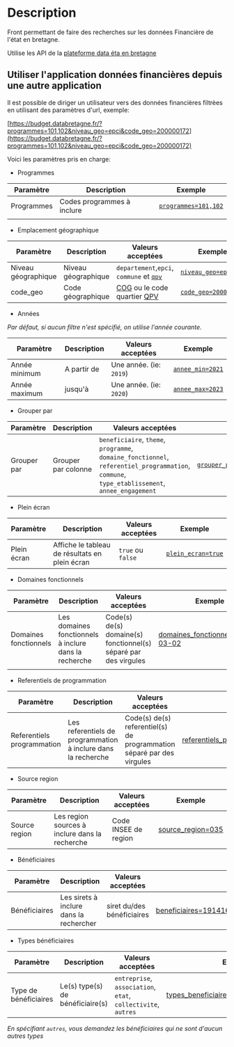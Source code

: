 # Description

Front permettant de faire des recherches sur les données Financière de l'état en bretagne.  

Utilise les API de la [plateforme data éta en bretagne](https://github.com/SIB-rennes/DataEtatBretagne-back/blob/main/README.md)

## Utiliser l'application données financières depuis une autre application

Il est possible de diriger un utilisateur vers des données financières filtrèes en utilisant des paramètres d'url, exemple:

[https://budget.databretagne.fr/?programmes=101,102&niveau_geo=epci&code_geo=200000172](https://budget.databretagne.fr/?programmes=101,102&niveau_geo=epci&code_geo=200000172)

Voici les paramètres pris en charge:

- Programmes

| Paramètre  | Description                | Exemple                                                                    |
| ---------- | -------------------------- | -------------------------------------------------------------------------- |
| Programmes | Codes programmes à inclure | [`programmes=101,102`](https://budget.databretagne.fr/?programmes=101,102) |
|            |                            |                                                                            |

- Emplacement géographique

| Paramètre           | Description         | Valeurs acceptées                                                                                                                                                                                          | Exemple                                                                                    |
| ------------------- | ------------------- | ---------------------------------------------------------------------------------------------------------------------------------------------------------------------------------------------------------- | ------------------------------------------------------------------------------------------ |
| Niveau géographique | Niveau géographique | `departement`,`epci`, `commune` et [`qpv`](https://www.insee.fr/fr/statistiques/2500477#documentation-sommaire)                                                                                            | [`niveau_geo=epci`](https://budget.databretagne.fr/?niveau_geo=epci&code_geo=200000172)    |
| code_geo            | Code géographique   | [COG](https://www.insee.fr/fr/recherche/recherche-geographique?debut=0) ou le code quartier [QPV](https://www.data.gouv.fr/fr/datasets/quartiers-prioritaires-de-la-politique-de-la-ville-qpv/#/resources) | [`code_geo=200000172`](https://budget.databretagne.fr/?niveau_geo=epci&code_geo=200000172) |

- Années

*Par défaut, si aucun filtre n'est spécifié, on utilise l'année courante.*

| Paramètre     | Description | Valeurs acceptées       | Exemple                                                                           |
| ------------- | ----------- | ----------------------- | --------------------------------------------------------------------------------- |
| Année minimum | A partir de | Une année. (ie: `2019`) | [`annee_min=2021`](https://budget.databretagne.fr/?annee_min=2019&annee_max=2020) |
| Année maximum | jusqu'à     | Une année. (ie: `2020`) | [`annee_max=2023`](https://budget.databretagne.fr/?annee_min=2019&annee_max=2020) |

- Grouper par

| Paramètre   | Description         | Valeurs acceptées                                                                                                                             | Exemple                                                                                                                                             |
| ----------- | ------------------- | --------------------------------------------------------------------------------------------------------------------------------------------- | --------------------------------------------------------------------------------------------------------------------------------------------------- |
| Grouper par | Grouper par colonne | `beneficiaire`, `theme`, `programme`, `domaine_fonctionnel`, `referentiel_programmation`, `commune`, `type_etablissement`, `annee_engagement` | [`grouper_par=beneficiaire,theme`](https://budget.databretagne.fr/?programmes=101,102&annee_min=2019&annee_max=2019&grouper_par=beneficiaire,theme) |

- Plein écran

| Paramètre   | Description                                    | Valeurs acceptées | Exemple                                                                               |
| ----------- | ---------------------------------------------- | ----------------- | ------------------------------------------------------------------------------------- |
| Plein écran | Affiche le tableau de résultats en plein écran | `true` ou `false` | [`plein_ecran=true`](https://budget.databretagne.fr/?programmes=107&plein_ecran=true) |


- Domaines fonctionnels

| Paramètre             | Description                                           | Valeurs acceptées                                               | Exemple                                                                                                                            |
| --------------------- | ----------------------------------------------------- | --------------------------------------------------------------- | ---------------------------------------------------------------------------------------------------------------------------------- |
| Domaines fonctionnels | Les domaines fonctionnels à inclure dans la recherche | Code(s) de(s) domaine(s) fonctionnel(s) séparé par des virgules | [domaines_fonctionnels=0103-03-02](https://budget.databretagne.fr/?domaines_fonctionnels=0103-03-02&annee_min=2019&annee_max=2019) |
|                       |

- Referentiels de programmation

| Paramètre                  | Description                                                   | Valeurs acceptées                                                     | Exemple                                                                                                                                                                    |
| -------------------------- | ------------------------------------------------------------- | --------------------------------------------------------------------- | -------------------------------------------------------------------------------------------------------------------------------------------------------------------------- |
| Referentiels programmation | Les referentiels de programmation à inclure dans la recherche | Code(s) de(s) referentiel(s) de programmation séparé par des virgules | [referentiels_programmation=0119010101A9,010101040101](https://budget.databretagne.fr/?referentiels_programmation=0119010101A9,010101040101&annee_min=2019&annee_max=2019) |

- Source region

| Paramètre     | Description                                    | Valeurs acceptées    | Exemple                                                                                                             |
| ------------- | ---------------------------------------------- | -------------------- | ------------------------------------------------------------------------------------------------------------------- |
| Source region | Les region sources à inclure dans la recherche | Code INSEE de region | [source_region=035](https://budget.databretagne.fr/?source_region=035&annee_min=2021&annee_max=2022&programmes=107) |

- Bénéficiaires

| Paramètre     | Description                             | Valeurs acceptées          | Exemple                                                                                                                    |
| ------------- | --------------------------------------- | -------------------------- | -------------------------------------------------------------------------------------------------------------------------- |
| Bénéficiaires | Les sirets à inclure dans la rechercher | siret du/des bénéficiaires | [beneficiaires=19141687400011,34305956400959](https://budget.databretagne.fr/?beneficiaires=19141687400011,34305956400959) |

- Types bénéficiaires

| Paramètre             | Description                      | Valeurs acceptées                                             | Exemple                                                                                                                  |
| --------------------- | -------------------------------- | ------------------------------------------------------------- | ------------------------------------------------------------------------------------------------------------------------ |
| Type de bénéficiaires | Le(s) type(s) de bénéficiaire(s) | `entreprise`, `association`, `etat`, `collectivite`, `autres` | [types_beneficiaires=entreprise,association](https://budget.databretagne.fr/?types_beneficiaires=entreprise,association) |

*En spécifiant `autres`, vous demandez les bénéficiaires qui ne sont d'aucun autres types*
